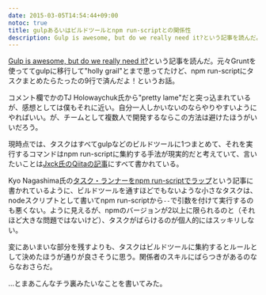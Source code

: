 ```yaml
---
date: 2015-03-05T14:54:44+09:00
notoc: true
title: gulpあるいはビルドツールとnpm run-scriptとの関係性
description: Gulp is awesome, but do we really need it?という記事を読んだ。元々Gruntを使っててgulpに移行して&rdquo;holly grail&rdquo;とまで思ってたけど、npm run-scriptにタスクまとめたらたったの9行で済んだよ！というお話。
---
```


[Gulp is awesome, but do we really need it?](http://gon.to/2015/02/26/gulp-is-awesome-but-do-we-really-need-it/)という記事を読んだ。元々Gruntを使っててgulpに移行して"holly grail"とまで思ってたけど、npm run-scriptにタスクまとめたらたったの9行で済んだよ！というお話。

コメント欄でかのTJ Holowaychuk氏から"pretty lame"だと突っ込まれているが、感想としては僕もそれに近い。自分一人しかいないのならやりやすいようにやればいい。が、チームとして複数人で開発するならこの方法は避けたほうがいいだろう。

現時点では、タスクはすべてgulpなどのビルドツールに1つまとめて、それを実行するコマンドはnpm run-scriptに集約する手法が現実的だと考えていて、言いたいことは[Jxck氏のQiitaの記事](http://qiita.com/Jxck_/items/efaff21b977ddc782971)にすべて書かれている。

Kyo Nagashima氏の[タスク・ランナーをnpm run-scriptでラップ](http://hail2u.net/blog/webdesign/wrapping-task-runner-with-npm-run-script.html)という記事に書かれているように、ビルドツールを通すほどでもないような小さなタスクは、nodeスクリプトとして書いてnpm run-scriptから``--``で引数を付けて実行するのも悪くない。ように見えるが、npmのバージョンが2以上に限られるのと（それほど大きな問題ではないけど）、タスクがばらけるのが個人的にはスッキリしない。

変にあいまいな部分を残すよりも、タスクはビルドツールに集約するとルールとして決めたほうが通りが良さそうに思う。関係者のスキルにばらつきがあるのならなおさらだ。

...とまあこんなチラ裏みたいなことを書いてみた。
